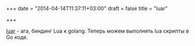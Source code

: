 +++
date = "2014-04-14T11:37:11+03:00"
draft = false
title = "luar"

+++

<p><a href="https://github.com/stevedonovan/luar/">luar</a>&nbsp;- ага, биндинг Lua к golang. Теперь можем выполнять lua скрипты в Go коде.</p>

